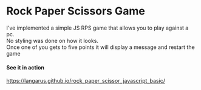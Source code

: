 # Rock Paper Scissors Game
I've implemented a simple JS RPS game that allows you to play against a pc. <br>
No styling was done on how it looks.<br>
Once one of you gets to five points it will display a message and restart the game

#### See it in action
https://langarus.github.io/rock_paper_scissor_javascript_basic/
